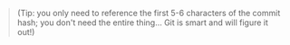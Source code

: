 > (Tip: you only need to reference the first 5-6 characters of the commit hash; you don't need the entire thing... Git is smart and will figure it out!)

